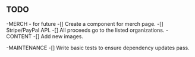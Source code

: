 ## TODO

-MERCH - for future
    -[] Create a component for merch page.
    -[] Stripe/PayPal API.
    -[] All proceeds go to the listed organizations.
-CONTENT
    -[] Add new images.

-MAINTENANCE
    -[] Write basic tests to ensure dependency updates pass.
